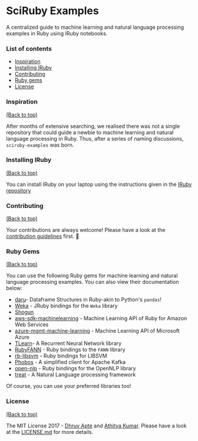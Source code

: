 # SciRuby Examples

A centralized guide to machine learning and natural language processing examples in Ruby using IRuby notebooks.

### List of contents

- [Inspiration](#inspiration)
- [Installing IRuby](#installing-iruby)
- [Contributing](#contributing)
- [Ruby gems](#ruby-gems)
- [License](#license)

### Inspiration

[(Back to top)](#list-of-contents)

After months of extensive searching, we realised there was not a single repository that could guide a newbie to machine learning and natural language processing in Ruby. Thus, after a series of naming discussions, `sciruby-examples` was born.

### Installing IRuby

[(Back to top)](#list-of-contents)

You can install IRuby on your laptop using the instructions given in the [IRuby repository](https://github.com/SciRuby/iruby)

### Contributing

[(Back to top)](#list-of-contents)

Your contributions are always welcome! Please have a look at the [contribution guidelines](CONTRIBUTING.md) first. :tada:

### Ruby Gems

[(Back to top)](#list-of-contents)

You can use the following Ruby gems for machine learning and natural language processing examples. You can also view their documentation below:
* [daru](https://github.com/SciRuby/daru)- Dataframe Structures in Ruby-akin to Python's `pandas`!
* [Weka](http://weka.sourceforge.net/doc.dev/) - JRuby bindings for the `Weka` library
* [Shogun](http://shogun.ml/examples/latest/index.html)
* [aws-sdk-machinelearning](https://aws.amazon.com/documentation/sdk-for-ruby/) - Machine Learning API of Ruby for Amazon Web Services
* [azure-mgmt-machine-learning](https://docs.microsoft.com/en-us/azure/azure-resource-manager/resource-manager-deployment-model) - Machine Learning API of Microsoft Azure
* [TLearn](https://github.com/josephwilk/tlearn-rb)- A Recurrent Neural Network library
* [RubyFANN](https://github.com/tangledpath/ruby-fann) - Ruby bindings to the `FANN` library
* [rb-libsvm](https://github.com/febeling/rb-libsvm) - Ruby bindings for LIBSVM
* [Phobos](https://github.com/klarna/phobos) - A simplified client for Apache Kafka
* [open-nlp](https://github.com/louismullie/open-nlp) - Ruby bindings for the OpenNLP library
* [treat](https://github.com/louismullie/treat) - A Natural Language processing framework

Of course, you can use your preferred libraries too!

### License

[(Back to top)](#list-of-contents)

The MIT License 2017 - [Dhruv Apte](http://github.com/the-ethan-hunt/) and [Athitya Kumar](https://github.com/athityakumar). Please have a look at the [LICENSE.md](LICENSE.md) for more details.

